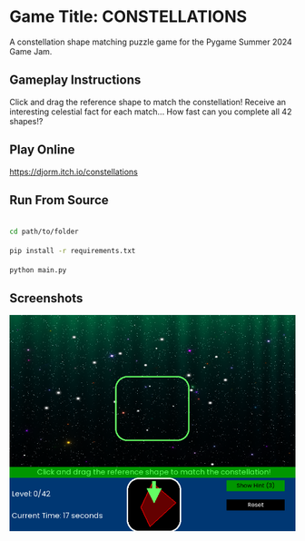 # Game Title: CONSTELLATIONS

A constellation shape matching puzzle game for the Pygame Summer 2024 Game Jam.

## Gameplay Instructions

Click and drag the reference shape to match the constellation!
Receive an interesting celestial fact for each match...
How fast can you complete all 42 shapes!?

## Play Online
https://djorm.itch.io/constellations


## Run From Source
```bash

cd path/to/folder

pip install -r requirements.txt

python main.py
```

## Screenshots

![sc0](https://github.com/d-orm/pgce_2024_summer_jam/blob/main/assets/sc.png)
